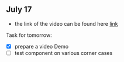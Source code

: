 ## July 17

- the link of the video can be found here
[link](#)


Task for tomorrow:
- [x] prepare a video Demo
- [ ] test component on various corner cases
